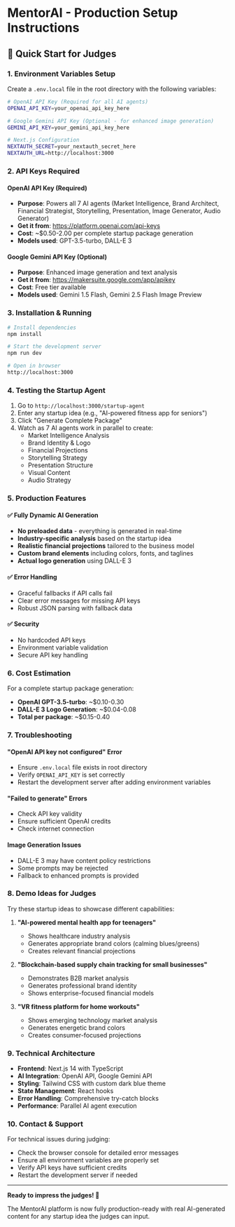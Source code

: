 # MentorAI - Production Setup Instructions

## 🚀 Quick Start for Judges

### 1. Environment Variables Setup

Create a `.env.local` file in the root directory with the following variables:

```bash
# OpenAI API Key (Required for all AI agents)
OPENAI_API_KEY=your_openai_api_key_here

# Google Gemini API Key (Optional - for enhanced image generation)
GEMINI_API_KEY=your_gemini_api_key_here

# Next.js Configuration
NEXTAUTH_SECRET=your_nextauth_secret_here
NEXTAUTH_URL=http://localhost:3000
```

### 2. API Keys Required

#### OpenAI API Key (Required)
- **Purpose**: Powers all 7 AI agents (Market Intelligence, Brand Architect, Financial Strategist, Storytelling, Presentation, Image Generator, Audio Generator)
- **Get it from**: https://platform.openai.com/api-keys
- **Cost**: ~$0.50-2.00 per complete startup package generation
- **Models used**: GPT-3.5-turbo, DALL-E 3

#### Google Gemini API Key (Optional)
- **Purpose**: Enhanced image generation and text analysis
- **Get it from**: https://makersuite.google.com/app/apikey
- **Cost**: Free tier available
- **Models used**: Gemini 1.5 Flash, Gemini 2.5 Flash Image Preview

### 3. Installation & Running

```bash
# Install dependencies
npm install

# Start the development server
npm run dev

# Open in browser
http://localhost:3000
```

### 4. Testing the Startup Agent

1. Go to `http://localhost:3000/startup-agent`
2. Enter any startup idea (e.g., "AI-powered fitness app for seniors")
3. Click "Generate Complete Package"
4. Watch as 7 AI agents work in parallel to create:
   - Market Intelligence Analysis
   - Brand Identity & Logo
   - Financial Projections
   - Storytelling Strategy
   - Presentation Structure
   - Visual Content
   - Audio Strategy

### 5. Production Features

#### ✅ Fully Dynamic AI Generation
- **No preloaded data** - everything is generated in real-time
- **Industry-specific analysis** based on the startup idea
- **Realistic financial projections** tailored to the business model
- **Custom brand elements** including colors, fonts, and taglines
- **Actual logo generation** using DALL-E 3

#### ✅ Error Handling
- Graceful fallbacks if API calls fail
- Clear error messages for missing API keys
- Robust JSON parsing with fallback data

#### ✅ Security
- No hardcoded API keys
- Environment variable validation
- Secure API key handling

### 6. Cost Estimation

For a complete startup package generation:
- **OpenAI GPT-3.5-turbo**: ~$0.10-0.30
- **DALL-E 3 Logo Generation**: ~$0.04-0.08
- **Total per package**: ~$0.15-0.40

### 7. Troubleshooting

#### "OpenAI API key not configured" Error
- Ensure `.env.local` file exists in root directory
- Verify `OPENAI_API_KEY` is set correctly
- Restart the development server after adding environment variables

#### "Failed to generate" Errors
- Check API key validity
- Ensure sufficient OpenAI credits
- Check internet connection

#### Image Generation Issues
- DALL-E 3 may have content policy restrictions
- Some prompts may be rejected
- Fallback to enhanced prompts is provided

### 8. Demo Ideas for Judges

Try these startup ideas to showcase different capabilities:

1. **"AI-powered mental health app for teenagers"**
   - Shows healthcare industry analysis
   - Generates appropriate brand colors (calming blues/greens)
   - Creates relevant financial projections

2. **"Blockchain-based supply chain tracking for small businesses"**
   - Demonstrates B2B market analysis
   - Generates professional brand identity
   - Shows enterprise-focused financial models

3. **"VR fitness platform for home workouts"**
   - Shows emerging technology market analysis
   - Generates energetic brand colors
   - Creates consumer-focused projections

### 9. Technical Architecture

- **Frontend**: Next.js 14 with TypeScript
- **AI Integration**: OpenAI API, Google Gemini API
- **Styling**: Tailwind CSS with custom dark blue theme
- **State Management**: React hooks
- **Error Handling**: Comprehensive try-catch blocks
- **Performance**: Parallel AI agent execution

### 10. Contact & Support

For technical issues during judging:
- Check the browser console for detailed error messages
- Ensure all environment variables are properly set
- Verify API keys have sufficient credits
- Restart the development server if needed

---

**Ready to impress the judges! 🎉**

The MentorAI platform is now fully production-ready with real AI-generated content for any startup idea the judges can input.
